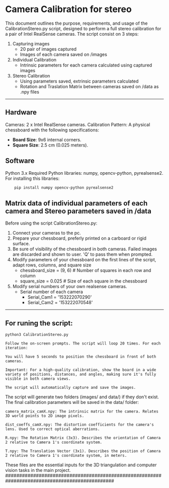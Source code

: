 # Camera Calibration for stereo
This document outlines the purpose, requirements, and usage of the CalibrationStereo.py script, designed to perform a full stereo calibration for a pair of Intel RealSense cameras.
The script consist on 3 steps:
1. Capturing images
    * 20 pair of images captured
    * Images of each camera saved on /images
2. Individual Calibration
    * Intrinsic parameters for each camera calculated using captured images
3. Stereo Calibration
    * Using parameters saved, extrinsic parameters calculated
    * Rotation and Traslation Matrix between cameras saved on /data as .npy files
---
## Hardware
Cameras: 2 x Intel RealSense cameras.
Calibration Pattern: A physical chessboard with the following specifications:
* **Board Size**: 9x6 internal corners.
* **Square Size**: 2.5 cm (0.025 meters).
## Software
Python 3.x
Required Python libraries: numpy, opencv-python, pyrealsense2.
For installing this libraries:
```sh
    pip install numpy opencv-python pyrealsense2
```

Matrix data of individual parameters of each camera and Stereo parameters saved in /data
---
Before using the script CalibrationStereo.py:
1. Connect your cameras to the pc.
2. Prepare your chessboard, preferly printed on a carboard or rigid surface.
3. Be sure of visibility of the chessboard in both cameras. Failed images are discarded and shown to user. 'Q' to pass them when prompted.
4. Modify parameters of your chessboard on the first lines of the script, adapt rows, columns, and square size
    * chessboard_size = (9, 6)  # Number of squares in each row and column
    * square_size = 0.025  # Size of each square in the chessboard
5. Modify serial numbers of your own realsense cameras.
    * Serial number of each camera
        * Serial_Cam1 = '153222070290'
        * Serial_Cam2 = '153222070548'
--- 
For runing the script:
---
    python3 CalibrationStereo.py

    Follow the on-screen prompts. The script will loop 20 times. For each iteration:

    You will have 5 seconds to position the chessboard in front of both cameras.

    Important: For a high-quality calibration, show the board in a wide variety of positions, distances, and angles, making sure it's fully visible in both camera views.

    The script will automatically capture and save the images.

The script will generate two folders (images/ and data/) if they don't exist. The final calibration parameters will be saved in the data/ folder:

    camera_matrix_camX.npy: The intrinsic matrix for the camera. Relates 3D world points to 2D image pixels.

    dist_coeffs_camX.npy: The distortion coefficients for the camera's lens. Used to correct optical aberrations.

    R.npy: The Rotation Matrix (3x3). Describes the orientation of Camera 2 relative to Camera 1's coordinate system.

    T.npy: The Translation Vector (3x1). Describes the position of Camera 2 relative to Camera 1's coordinate system, in meters.

These files are the essential inputs for the 3D triangulation and computer vision tasks in the main project.
###############################################################################################
